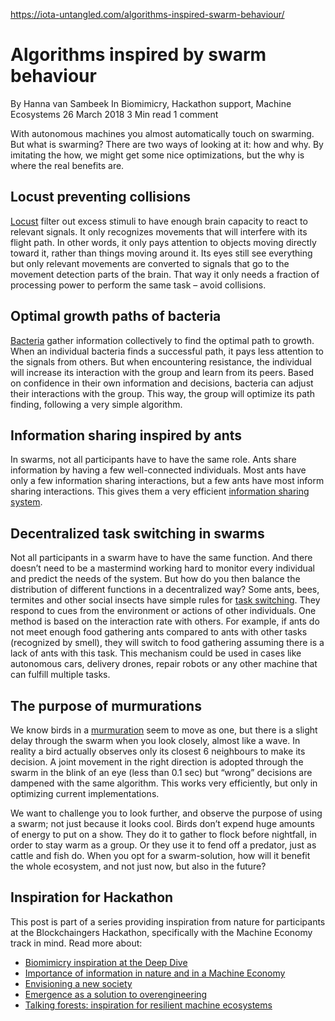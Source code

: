 https://iota-untangled.com/algorithms-inspired-swarm-behaviour/

# Algorithms inspired by swarm behaviour

By Hanna van Sambeek
In Biomimicry, Hackathon support, Machine Ecosystems
26 March 2018
3 Min read
1 comment

With autonomous machines you almost automatically touch on swarming. But what is swarming? There are two ways of looking at it: how and why. By imitating the how, we might get some nice optimizations, but the why is where the real benefits are.

## Locust preventing collisions

[Locust](https://asknature.org/strategy/collision-detection-in-a-swarm/#.Wq-llGbWAWo) filter out excess stimuli to have enough brain capacity to react to relevant signals. It only recognizes movements that will interfere with its flight path. In other words, it only pays attention to objects moving directly toward it, rather than things moving around it. Its eyes still see everything but only relevant movements are converted to signals that go to the movement detection parts of the brain. That way it only needs a fraction of processing power to perform the same task – avoid collisions.

## Optimal growth paths of bacteria

[Bacteria](https://asknature.org/strategy/smart-swarming/#.Wri9UmaYMWq) gather information collectively to find the optimal path to growth. When an individual bacteria finds a successful path, it pays less attention to the signals from others. But when encountering resistance, the individual will increase its interaction with the group and learn from its peers. Based on confidence in their own information and decisions, bacteria can adjust their interactions with the group. This way, the group will optimize its path finding, following a very simple algorithm.

## Information sharing inspired by ants

In swarms, not all participants have to have the same role. Ants share information by having a few well-connected individuals. Most ants have only a few information sharing interactions, but a few ants have most inform sharing interactions. This gives them a very efficient [information sharing system](https://asknature.org/strategy/individuals-share-information/#.Wq-W5mbWAWo).

## Decentralized task switching in swarms

Not all participants in a swarm have to have the same function. And there doesn’t need to be a mastermind working hard to monitor every individual and predict the needs of the system. But how do you then balance the distribution of different functions in a decentralized way? Some ants, bees, termites and other social insects have simple rules for [task switching](https://news.stanford.edu/pr/96/960318insects.html). They respond to cues from the environment or actions of other individuals. One method is based on the interaction rate with others. For example, if ants do not meet enough food gathering ants compared to ants with other tasks (recognized by smell), they will switch to food gathering assuming there is a lack of ants with this task. This mechanism could be used in cases like autonomous cars, delivery drones, repair robots or any other machine that can fulfill multiple tasks.

## The purpose of murmurations

We know birds in a [murmuration](https://www.woodlandtrust.org.uk/blog/2018/11/starling-murmurations/) seem to move as one, but there is a slight delay through the swarm when you look closely, almost like a wave. In reality a bird actually observes only its closest 6 neighbours to make its decision. A joint movement in the right direction is adopted through the swarm in the blink of an eye (less than 0.1 sec) but “wrong” decisions are dampened with the same algorithm. This works very efficiently, but only in optimizing current implementations.

We want to challenge you to look further, and observe the purpose of using a swarm; not just because it looks cool. Birds don’t expend huge amounts of energy to put on a show. They do it to gather to flock before nightfall, in order to stay warm as a group. Or they use it to fend off a predator, just as cattle and fish do. When you opt for a swarm-solution, how will it benefit the whole ecosystem, and not just now, but also in the future?

## Inspiration for Hackathon

This post is part of a series providing inspiration from nature for participants at the Blockchaingers Hackathon, specifically with the Machine Economy track in mind. Read more about:

- [Biomimicry inspiration at the Deep Dive](https://iota-untangled.com/nature-inspiration-worlds-largest-hackathon/)
- [Importance of information in nature and in a Machine Economy](https://iota-untangled.com/biomimicry-information-machine-economy/)
- [Envisioning a new society](https://iota-untangled.com/envisioning-a-new-society/)
- [Emergence as a solution to overengineering](https://iota-untangled.com/emergence-solution-overengineering/)
- [Talking forests: inspiration for resilient machine ecosystems](https://iota-untangled.com/talking-forests-inspiration-for-resilient-machine-ecosystems/)
